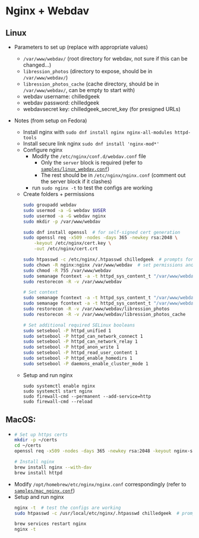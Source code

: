 # Nginx + Webdav

## Linux
- Parameters to set up (replace with appropriate values)
  - `/var/www/webdav/` (root directory for webdav, not sure if this can be changed...)
  - `libression_photos` (directory to expose, should be in `/var/www/webdav/`)
  - `libression_photos_cache` (cache directory, should be in `/var/www/webdav/`, can be empty to start with)
  - webdav username: chilledgeek
  - webdav password: chilledgeek
  - webdavsecret key: chilledgeek_secret_key (for presigned URLs)

- Notes (from setup on Fedora)
  - Install nginx with `sudo dnf install nginx nginx-all-modules httpd-tools`
  - Install secure link nginx `sudo dnf install 'nginx-mod*'`
  - Configure nginx
    - Modify the `/etc/nginx/conf.d/webdav.conf` file
      - Only the `server` block is required (refer to [`samples/linux_webdav.conf`](samples/linux_webdav.conf))
      - The rest should be in `/etc/nginx/nginx.conf` (comment out the server block if it clashes)
    - run `sudo nginx -t` to test the configs are working
  - Create folders + permissions
    ``` bash
    sudo groupadd webdav
    sudo usermod -a -G webdav $USER
    sudo usermod -a -G webdav nginx
    sudo mkdir -p /var/www/webdav

    sudo dnf install openssl  # for self-signed cert generation
    sudo openssl req -x509 -nodes -days 365 -newkey rsa:2048 \
        -keyout /etc/nginx/cert.key \
        -out /etc/nginx/cert.crt

    sudo htpasswd -c /etc/nginx/.htpasswd chilledgeek  # prompts for password for basic authentication
    sudo chown -R nginx:nginx /var/www/webdav  # set permissions and SELinux context
    sudo chmod -R 755 /var/www/webdav
    sudo semanage fcontext -a -t httpd_sys_content_t "/var/www/webdav(/.)?"
    sudo restorecon -R -v /var/www/webdav

    # Set context
    sudo semanage fcontext -a -t httpd_sys_content_t "/var/www/webdav/libression_photos(/.*)?"
    sudo semanage fcontext -a -t httpd_sys_content_t "/var/www/webdav/libression_photos_cache(/.*)?"
    sudo restorecon -R -v /var/www/webdav/libression_photos
    sudo restorecon -R -v /var/www/webdav/libression_photos_cache

    # Set additional required SELinux booleans
    sudo setsebool -P httpd_unified 1
    sudo setsebool -P httpd_can_network_connect 1
    sudo setsebool -P httpd_can_network_relay 1
    sudo setsebool -P httpd_anon_write 1
    sudo setsebool -P httpd_read_user_content 1
    sudo setsebool -P httpd_enable_homedirs 1
    sudo setsebool -P daemons_enable_cluster_mode 1

    ```
  - Setup and run nginx
    ```
    sudo systemctl enable nginx
    sudo systemctl start nginx
    sudo firewall-cmd --permanent --add-service=http
    sudo firewall-cmd --reload
    ```

## MacOS:
- ``` bash
  # Set up https certs
  mkdir -p ~/certs
  cd ~/certs
  openssl req -x509 -nodes -days 365 -newkey rsa:2048 -keyout nginx-selfsigned.key -out nginx-selfsigned.crt

  # Install nginx
  brew install nginx --with-dav
  brew install httpd
  ```
- Modify `/opt/homebrew/etc/nginx/nginx.conf` correspondingly (refer to [`samples/mac_nginx.conf`](samples/mac_nginx.conf))
- Setup and run nginx
  ``` bash
  nginx -t  # test the configs are working
  sudo htpasswd -c /usr/local/etc/nginx/.htpasswd chilledgeek  # prompts for password (chilledgeek?)

  brew services restart nginx
  nginx -t
  ```
